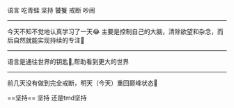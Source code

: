 语言 吃青蛙 坚持 饕餮 戒断 吵闹
******
今天不知不觉地认真学习了一天😂
主要是控制自己的大脑，清除欲望和杂念，而后自然就能实现持续的专注🧠
******
语言是通往世界的钥匙🔑,帮助看到更大的世界
********
前几天没有做到完全戒断，明天（今天）重回巅峰状态💪


==坚持== 坚持 还是tmd坚持



















